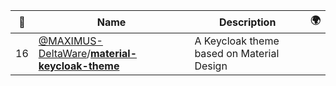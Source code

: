 |:star2: | Name | Description | 🌍|
|---|---|---|---|
|16|[@MAXIMUS-DeltaWare](https://github.com/MAXIMUS-DeltaWare)/[**material-keycloak-theme**](https://github.com/MAXIMUS-DeltaWare/material-keycloak-theme)|A Keycloak theme based on Material Design||


